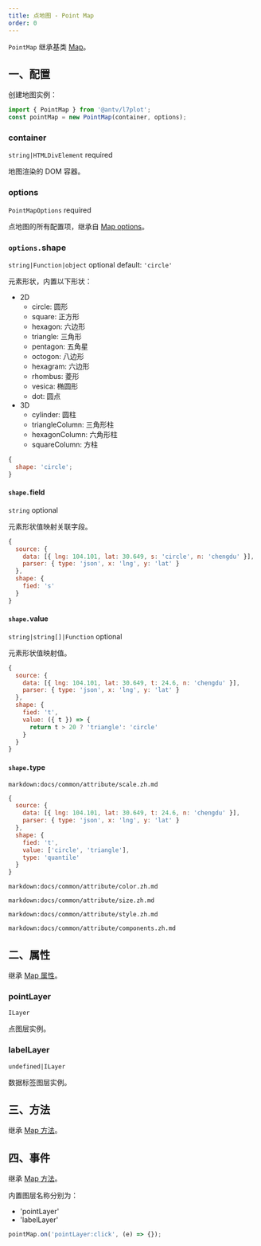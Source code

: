 ```yaml
---
title: 点地图 - Point Map
order: 0
---
```


`PointMap` 继承基类 [Map](/zh/docs/api/map-api)。

## 一、配置

创建地图实例：

```ts
import { PointMap } from '@antv/l7plot';
const pointMap = new PointMap(container, options);
```

### container

`string|HTMLDivElement` required

地图渲染的 DOM 容器。

### options

`PointMapOptions` required

点地图的所有配置项，继承自 [Map options](/zh/docs/api/map-api#options)。

### `options.`shape

`string|Function|object` optional default: `'circle'`

元素形状，内置以下形状：

- 2D
  - circle: 圆形
  - square: 正方形
  - hexagon: 六边形
  - triangle: 三角形
  - pentagon: 五角星
  - octogon: 八边形
  - hexagram: 六边形
  - rhombus: 菱形
  - vesica: 椭圆形
  - dot: 圆点
- 3D
  - cylinder: 圆柱
  - triangleColumn: 三角形柱
  - hexagonColumn: 六角形柱
  - squareColumn: 方柱

```js
{
  shape: 'circle';
}
```

#### `shape.`field

`string` optional

元素形状值映射关联字段。

```js
{
  source: {
    data: [{ lng: 104.101, lat: 30.649, s: 'circle', n: 'chengdu' }],
    parser: { type: 'json', x: 'lng', y: 'lat' }
  },
  shape: {
    fied: 's'
  }
}
```

#### `shape.`value

`string|string[]|Function` optional

元素形状值映射值。

```js
{
  source: {
    data: [{ lng: 104.101, lat: 30.649, t: 24.6, n: 'chengdu' }],
    parser: { type: 'json', x: 'lng', y: 'lat' }
  },
  shape: {
    fied: 't',
    value: ({ t }) => {
      return t > 20 ? 'triangle': 'circle'
    }
  }
}
```

#### `shape.`type

`markdown:docs/common/attribute/scale.zh.md`

```js
{
  source: {
    data: [{ lng: 104.101, lat: 30.649, t: 24.6, n: 'chengdu' }],
    parser: { type: 'json', x: 'lng', y: 'lat' }
  },
  shape: {
    fied: 't',
    value: ['circle', 'triangle'],
    type: 'quantile'
  }
}
```

`markdown:docs/common/attribute/color.zh.md`

`markdown:docs/common/attribute/size.zh.md`

`markdown:docs/common/attribute/style.zh.md`

`markdown:docs/common/attribute/components.zh.md`

## 二、属性

继承 [Map 属性](/zh/docs/api/map-api#二、属性)。

### pointLayer

`ILayer`

点图层实例。

### labelLayer

`undefined|ILayer`

数据标签图层实例。

## 三、方法

继承 [Map 方法](/zh/docs/api/map-api#三、方法)。

## 四、事件

继承 [Map 方法](/zh/docs/api/map-api#四、事件)。

内置图层名称分别为：

- 'pointLayer'
- 'labelLayer'

```js
pointMap.on('pointLayer:click', (e) => {});
```
